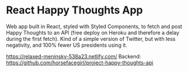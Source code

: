 # React Happy Thoughts App

Web app built in React, styled with Styled Components, to fetch and post Happy Thoughts to an API (free deploy on Heroku and therefore a delay during the first fetch). Kind of a simple version of Twitter, but with less negativity, and 100% fewer US presidents using it.

https://relaxed-meninsky-538a23.netlify.com/
Backend: https://github.com/horsefacegirl/project-happy-thoughts-api
